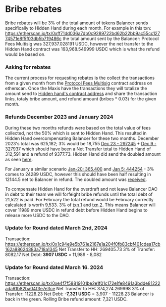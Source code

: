 # Bribe rebates 

Bribe rebates will be 3% of the total amount of tokens Balancer sends specifically to Hidden Hand during each month. For example in this txn: https://etherscan.io/tx/0xff71dd036a7db0c9289722bd62b22bb9ac55cc12774571e8f5f03db5b719486c the total amount sent by the Balancer: Protocol Fees Multisig was 327,937.028191 USDC, however the net transfer to the Hidden Hand contract was 163,968.549999 USDC which is what the refund would be based on. 

### Asking for rebates    

The current process for requesting rebates is the collect the transactions from a given month from the [Protocol Fees Multisig](https://etherscan.io/address/0x7c68c42de679ffb0f16216154c996c354cf1161b) contract address on etherscan. Once the Maxis have the transactions they will totalize the amount send to [Hidden hand's contract address]((https://etherscan.io/address/0x7c68c42de679ffb0f16216154c996c354cf1161b) ) and share the transaction links, totaly bribe amount, and refund amount (bribes * 0.03) for the given month.

### Refunds December 2023 and January 2024

During these two months refunds were based on the total value of fees collected, not the 50% which is sent to Hidden Hand. This resulted in Hidden Hand overcompensating Balancer for these two months. December 2023's total was 625,182; 3% would be 18,755 [Dec 23 - 297245](https://etherscan.io/tx/0xfe2ed945144341979eabfc7c1b784b2696f51db6d6dbfaf5a8792dcc01d18b69) + [Dec 9 - 327937](https://etherscan.io/tx/0xff71dd036a7db0c9289722bd62b22bb9ac55cc12774571e8f5f03db5b719486c) which should have been a Net Transfer total to Hidden Hand of 312,591 and a refund of 9377.73. Hidden Hand did send the doubled amount as seen [here](0x34fb19f7c5f122362a729206a2b546c3f3a405b9e9f387ffe8be073fc944b7e6).

For January a similar scenario [Jan-20: 365,400](https://etherscan.io/tx/0xa81f07635a24b9660c174e27f4cf9ba03d14207089d822a195adeeb2a8d3fa03) and [Jan 5: 444254](https://etherscan.io/tx/0xd6d0689a995b7bdef50ff5f1ce2f05ac8b16ecc49e0309c9c9c05594c844d8c7) - 3% comes to 24289 USDC, however this should have been half resulting in 12144.5 net to Balancer in refund. The doubled amount was [received](0x9c16d7ec9e3bdf55048fa90579088e029676f9a6835d0ff780672b298c899202). 

To compensate Hidden Hand for the overdraft and not leave Balancer DAO in debt to their team we will forfeight bribe refunds until the total debt of 21,522 is paid. For February the total refund would be February correctly calculated is worth 9,533. 3% of [txn 1](https://etherscan.io/tx/0x4b7ce1295f1c3790f5a0353c13e93beb8a1d6c915bf9dd36fcfeb798a44f88d2) and [txn 2](https://etherscan.io/tx/0xb7bd4177a1fddd18364a52dc0563e5f3efde4856b97778477fb37d176be15000). This means Balancer will cover 11989 more USDC in refund debt before Hidden Hand begins to release more USDC to the DAO. 

### Update for Round dated March 2nd, 2024

Transaction: https://etherscan.io/tx/0x1c94e9e5b761e2167e1a204f0fb83cbf401cdea17cb162a88624383a718a1345 
Net Transfer to HH: 269405.73
3% of Transfer: 8082.17
Net Debt: **3907 USDC** = 11,989 - 8,082

### Update for Round dated March 16. 2024

Transaction: https://etherscan.io/tx/0xe4f7f58819101be2e1f01c172e1fe8491a3bdde81222ada61b82ba04f3e7e3ce
Net Transfer to HH: 374,274.269998
3% of Transfer: 11228.23
Net Debt:  **-7,321 USDC** = 3,907 - 11228.23 Balancer is back in the green. 
Rolling Bribe refund amount: 7,321 USDC.
